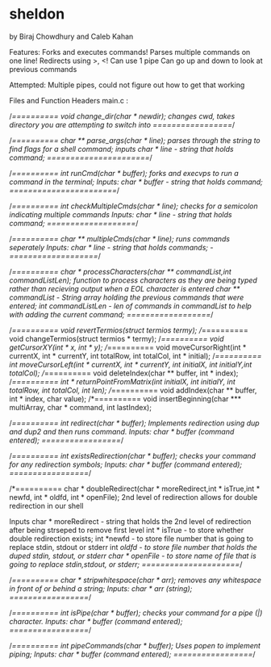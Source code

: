 # sheldon
by Biraj Chowdhury and Caleb Kahan

Features:
	Forks and executes commands!
	Parses multiple commands on one line!
	Redirects using >, <!
	Can use 1 pipe 
	Can go up and down to look at previous commands 
  
Attempted:
  Multiple pipes, could not figure out how to get that working 
  
  
Files and Function Headers
main.c :

/*========== void change_dir(char * newdir);
  changes cwd, takes directory you are attempting to switch into
  =================*/
  
/*========== char ** parse_args(char * line);
  parses through the string to find flags for a shell command;
  inputs 
  char * line - string that holds command;
======================*/

/*========== int runCmd(char * buffer);
  forks and execvps to run a command in the terminal;
  Inputs:
  char * buffer - string that holds command;
  =======================*/
  
/*========== int checkMultipleCmds(char * line);
  checks for a semicolon indicating multiple commands
  Inputs:
  char * line - string that holds command;
  ===================*/
  
/*========== char ** multipleCmds(char * line);
  runs commands seperately
  Inputs: 
  char * line - string that holds commands;
  -===================*/
 
/*========== char * processCharacters(char ** commandList,int commandListLen);
  function to process characters as they are being typed rather than recieving output when a EOL character is entered
  char ** commandList - String array holding the previous commands that were entered;
  int commandListLen - len of commands in commandList to help with adding the current command;
  ==================*/
  
/*========== void revertTermios(struct termios termy);
/*========== void changeTermios(struct termios * termy);
/*========== void getCursorXY(int * x, int * y);
/*========== void moveCursorRight(int * currentX, int * currentY, int totalRow, int totalCol, int  * initial);
/*========== int moveCursorLeft(int * currentX, int * currentY, int initialX, int initialY,int totalCol);
/*========== void deleteIndex(char ** buffer, int * index);
/*========== int * returnPointFromMatrix(int initialX, int initialY, int totalRow, int totalCol, int len);
/*========== void addIndex(char ** buffer, int * index, char value);
/*========== void insertBeginning(char *** multiArray, char * command, int lastIndex);

/*========== int redirect(char * buffer);
  Implements redirection using dup and dup2 and then runs command.
  Inputs:
   char * buffer (command entered);
   =================*/
   
/*========== int existsRedirection(char * buffer);
  checks your command for any redirection symbols;
    Inputs:
   char * buffer (command entered);
   =================*/
   
/*========== char * doubleRedirect(char * moreRedirect,int * isTrue,int * newfd, int  * oldfd, int * openFile);
  2nd level of redirection 
  allows for double redirection in our shell
  
  Inputs
  char * moreRedirect - string that holds the 2nd level of redirection after being strseped to remove first level
  int * isTrue - to store whether double redirection exists;
  int *newfd - to store file number that is going to replace stdin, stdout or stderr
  int *oldfd - to store file number that holds the duped stdin, stdout, or stderr
  char * openFile - to store name of file that is going to replace stdin,stdout, or stderr; 
  =====================*/

   
/*========== char * stripwhitespace(char * arr);
  removes any whitespace in front of or behind a string;
    Inputs:
   char * arr (string);
   =================*/

/*========== int isPipe(char * buffer);
  checks your command for a pipe (|) character.
  Inputs:
   char * buffer (command entered);
   =================*/
   
/*========== int pipeCommands(char * buffer);
  Uses popen to implement piping;
  Inputs:
   char * buffer (command entered);
   =================*/
